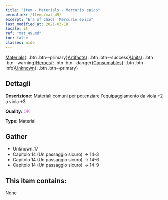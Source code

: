 ```yaml
---
title: "Item - Materials - Mercurio epico"
permalink: /Items/mat_49/
excerpt: "Era of Chaos  Mercurio epico"
last_modified_at: 2021-03-18
locale: it
ref: "mat_49.md"
toc: false
classes: wide
---
```

 [Materials](/it/Items/){: .btn .btn--primary}[Artifacts](/it/Items/Artifacts/){: .btn .btn--success}[Units](/it/Items/Units/){: .btn .btn--warning}[Heroes](/it/Items/Heroes/){: .btn .btn--danger}[Consumables](/it/Items/Consumables/){: .btn .btn--info}[Unknown](/it/Items/Unknown/){: .btn .btn--primary}

## Dettagli
 **Descrizione:** Materiali comuni per potenziare l'equipaggiamento da viola +2 a viola +3.

 **Quality:** <span style="color: #DA70D6">OK</span>

 **Type:** Material

## Gather

*    Unknown_17 
*    Capitolo 14 (Un passaggio sicuro) -> 14-3 
*    Capitolo 14 (Un passaggio sicuro) -> 14-6 
*    Capitolo 14 (Un passaggio sicuro) -> 14-9 

## This item contains:

  None

